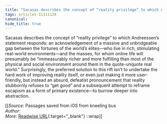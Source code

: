 ```yaml
---
title: "Sacasas describes the concept of “reality privilege” to which Andreessen’s ..."
tags: articles-11111126
canonical: 
hide_title: true
---
```


Sacasas describes the concept of “reality privilege” to which Andreessen’s statement responds: an acknowledgement of a massive and unbridgeable gap between the fortunes of the world’s elites—who live in rich, stimulating real-world environments—and the masses, for whom online life will presumably be “immeasurably richer and more fulfilling than most of the physical and social environment around them in the quote-unquote real world.” Surprisingly, the preferred solution to this rift isn’t to undertake the hard work of improving reality itself, or even just making it more user-friendly, but instead an absurd, defeatist pronouncement that reality stubbornly refuses to “get good” and a subsequent attempt to reframe escapism as a form of primary existence—to burrow deeper into abstraction.


[[_Source_: Passages saved from iOS from kneeling bus<br>
_Author_: <br>
_More_: [Readwise URL](https://readwise.io/open/230954047){:target="_blank"}
::wrap]]